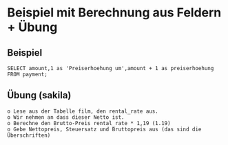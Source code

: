 # Beispiel mit Berechnung aus Feldern + Übung 

## Beispiel 

```
SELECT amount,1 as 'Preiserhoehung um',amount + 1 as preiserhoehung FROM payment;
```

## Übung (sakila) 

```
o Lese aus der Tabelle film, den rental_rate aus.
o Wir nehmen an dass dieser Netto ist.
o Berechne den Brutto-Preis rental_rate * 1,19 (1.19)
o Gebe Nettopreis, Steuersatz und Bruttopreis aus (das sind die Überschriften) 


```
